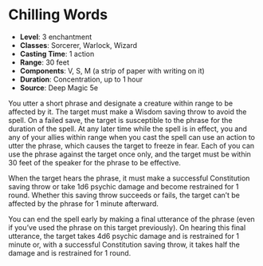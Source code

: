 # Chilling Words

- **Level**: 3 enchantment
- **Classes**: Sorcerer, Warlock, Wizard
- **Casting Time**: 1 action
- **Range**: 30 feet
- **Components**: V, S, M (a strip of paper with writing on it)
- **Duration**: Concentration, up to 1 hour
- **Source**: Deep Magic 5e

You utter a short phrase and designate a creature within range to be affected by it. The target must make a Wisdom saving throw to avoid the spell. On a failed save, the target is susceptible to the phrase for the duration of the spell. At any later time while the spell is in effect, you and any of your allies within range when you cast the spell can use an action to utter the phrase, which causes the target to freeze in fear. Each of you can use the phrase against the target once only, and the target must be within 30 feet of the speaker for the phrase to be effective.

When the target hears the phrase, it must make a successful Constitution saving throw or take 1d6 psychic damage and become restrained for 1 round. Whether this saving throw succeeds or fails, the target can’t be affected by the phrase for 1 minute afterward.

You can end the spell early by making a final utterance of the phrase (even if you’ve used the phrase on this target previously). On hearing this final utterance, the target takes 4d6 psychic damage and is restrained for 1 minute or, with a successful Constitution saving throw, it takes half the damage and is restrained for 1 round.


